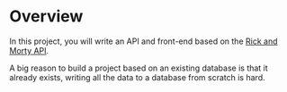 # Overview

In this project, you will write an API and front-end based on the [Rick and Morty API](https://rickandmortyapi.com/).

A big reason to build a project based on an existing database is that it already exists, writing all the data to a database from scratch is hard.
